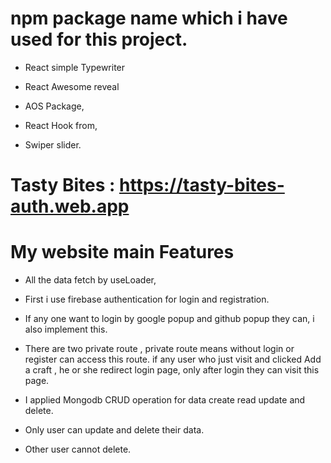 # npm package name which i have used for this project.

- React simple Typewriter

- React Awesome reveal

- AOS Package,

- React Hook from,

- Swiper slider.

# Tasty Bites : https://tasty-bites-auth.web.app

# My website main Features

- All the data fetch by useLoader,

- First i use firebase authentication for login and registration.

- If any one want to login by google popup and github popup they can, i also implement this.

- There are two private route , private route means without login or register can access this route. if any user who just visit and clicked Add a craft , he or she redirect login page, only after login they can visit this page.

- I applied Mongodb CRUD operation for data create read update and delete.

- Only user can update and delete their data.

- Other user cannot delete.
